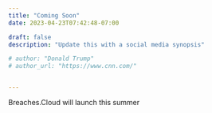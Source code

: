 ```yaml
---
title: "Coming Soon"
date: 2023-04-23T07:42:48-07:00

draft: false
description: "Update this with a social media synopsis"

# author: "Donald Trump"
# author_url: "https://www.cnn.com/"


---
```


Breaches.Cloud will launch this summer